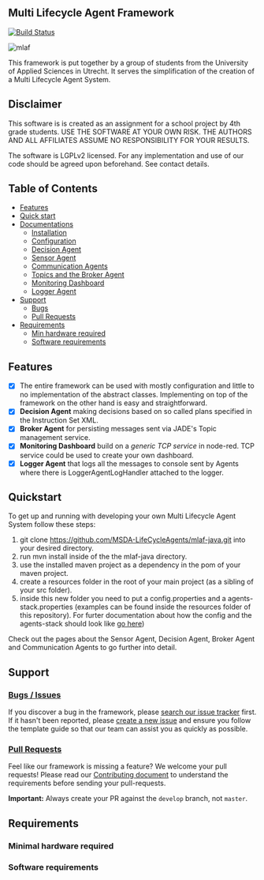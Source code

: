 ## Multi Lifecycle Agent Framework
[![Build Status](https://travis-ci.org/MSDA-LifeCycleAgents/mlaf-java.svg?branch=develop)](https://travis-ci.org/MSDA-LifeCycleAgents/mlaf-java)

![mlaf](https://raw.githubusercontent.com/MSDA-LifeCycleAgents/mlaf-java/feature/readme/docs/images/mlaf.gif)

This framework is put together by a group of students from the University of Applied Sciences in Utrecht. It serves the simplification of the creation of a Multi Lifecycle Agent System.


## Disclaimer
This software is is created as an assignment for a school project by 4th grade students. USE THE SOFTWARE AT YOUR OWN RISK. THE AUTHORS AND ALL AFFILIATES ASSUME NO RESPONSIBILITY FOR YOUR RESULTS.

The software is LGPLv2 licensed. For any implementation and use of our code should be agreed upon beforehand. See contact details.
## Table of Contents
- [Features](#features)
- [Quick start](#quickstart)
- [Documentations](https://github.com/MSDA-LifeCycleAgents/mlaf-java/tree/feature/readme/docs/index.md)
   - [Installation](https://github.com/MSDA-LifeCycleAgents/mlaf-java/tree/feature/readme/docs/installation.md)
   - [Configuration](https://github.com/MSDA-LifeCycleAgents/mlaf-java/tree/feature/readme/docs/configuration.md)
   - [Decision Agent](https://github.com/MSDA-LifeCycleAgents/mlaf-java/tree/feature/readme/docs/decisionagent.md)
   - [Sensor Agent](https://github.com/MSDA-LifeCycleAgents/mlaf-java/tree/feature/readme/docs/sensoragent.md)
   - [Communication Agents](https://github.com/MSDA-LifeCycleAgents/mlaf-java/tree/feature/readme/docs/communication.md)
   - [Topics and the Broker Agent](https://github.com/MSDA-LifeCycleAgents/mlaf-java/tree/feature/readme/docs/brokeragent.md)
   - [Monitoring Dashboard](https://github.com/MSDA-LifeCycleAgents/mlaf-java/tree/feature/readme/docs/monitoring.md)
   - [Logger Agent](https://github.com/MSDA-LifeCycleAgents/mlaf-java/tree/feature/readme/docs/loggeragent.md)
- [Support](#support)
   - [Bugs](#bugs--issues)
   - [Pull Requests](#pull-requests)
- [Requirements](#requirements)
    - [Min hardware required](#minimal-hardware-required)
    - [Software requirements](#software-requirements)

## Features
- [x] The entire framework can be used with mostly configuration and little to no implementation of the abstract classes. Implementing on top of the framework on the other hand is easy and straightforward.
- [x] **Decision Agent** making decisions based on so called plans specified in the Instruction Set XML.
- [x] **Broker Agent** for persisting messages sent via JADE's Topic management service.
- [x] **Monitoring Dashboard** build on a _generic TCP service_ in node-red. TCP service could be used to create your own dashboard.
- [x] **Logger Agent** that logs all the messages to console sent by Agents where there is LoggerAgentLogHandler attached to the logger.

## Quickstart
To get up and running with developing your own Multi Lifecycle Agent System follow these steps:
1. git clone https://github.com/MSDA-LifeCycleAgents/mlaf-java.git into your desired directory.
2. run mvn install inside of the the mlaf-java directory.
3. use the installed maven project as a dependency in the pom of your maven project.
4. create a resources folder in the root of your main project (as a sibling of your src folder).
5. inside this new folder you need to put a config.properties and a agents-stack.properties (examples can be found inside the resources folder of this repository). For furter documentation about how the config and the agents-stack should look like [go here](https://github.com/MSDA-LifeCycleAgents/mlaf-java/tree/feature/readme/docs/configuration.md))

Check out the pages about the Sensor Agent, Decision Agent, Broker Agent and Communication Agents to go further into detail.

## Support
### [Bugs / Issues](https://github.com/MSDA-LifeCycleAgents/mlaf-java/issues)
If you discover a bug in the framework, please 
[search our issue tracker](https://github.com/MSDA-LifeCycleAgents/mlaf-java/issues) 
first. If it hasn't been reported, please 
[create a new issue](https://github.com/MSDA-LifeCycleAgents/mlaf-java/issues/new) and 
ensure you follow the template guide so that our team can assist you as 
quickly as possible.
### [Pull Requests](https://github.com/MSDA-LifeCycleAgents/mlaf-java/pulls)
Feel like our framework is missing a feature? We welcome your pull requests! 
Please read our [Contributing document](https://github.com/MSDA-LifeCycleAgents/mlaf-java/tree/feature/readme/docs/contributing.md)
to understand the requirements before sending your pull-requests. 

**Important:** Always create your PR against the `develop` branch, not 
`master`.

## Requirements

### Minimal hardware required

### Software requirements
